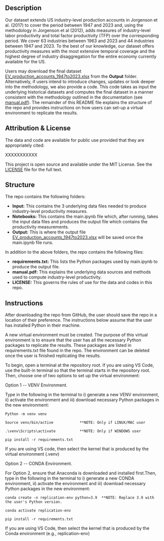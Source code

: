 ## Description

Our dataset extends US industry-level production accounts in Jorgenson et al. (2017) to cover the period between 1947 and 2023 and, using the methodology in Jorgenson et al (2012), adds measures of industry-level labor productivity and total factor productivity (TFP) over the corresponding period. We cover 63 industries between 1963 and 2023 and 44 industries between 1947 and 2023. To the best of our knowledge, our dataset offers productivity measures with the most extensive temporal coverage and the highest degree of industry disaggregation for the entire economy currently available for the US. 

Users may download the final dataset [EV_production_accounts_1947to2023.xlsx](Output/EV_production_accounts_1947to2023.xlsx) from the **Output** folder. Alternatively, if users intend to introduce changes, updates or look deeper into the methodology, we also provide a code. This code takes as input the underlying historical datasets and computes the final dataset in a manner consistent with the methodology outlined in the documentation (see [manual.pdf](manual.pdf)). The remainder of this README file explains the structure of the repo and provides instructions on how users can set-up a virtual environment to replicate the results.

## Attribution & License

The data and code are available for public use provided that they are appropriately cited:

XXXXXXXXXXX

This project is open source and available under the MIT License. See the [LICENSE](LICENSE) file for the full text.

## Structure

The repo contains the following folders:

* **Input:** This contains the 3 underlying data files needed to produce industry-level productivity measures.
* **Notebooks:** This contains the main.ipynb file which, after running, takes the input data files and produces the output file which contains the productivity measurements.
* **Output:** This is where the output file [EV_production_accounts_1947to2023.xlsx](Output/EV_production_accounts_1947to2023.xlsx) will be saved once the main.ipynb file runs. 

In addition to the above folders, the repo contains the following files: 

* **requirements.txt:** This lists the Python packages used by main.ipynb to produce the output file.
* **manual.pdf:** This explains the underlying data sources and methods used to compute industry-level productivity.
* **LICENSE:** This governs the rules of use for the data and codes in this repo.


## Instructions

After downloading the repo from GitHub, the user should save the repo in a location of their preference. The instructions below assume that the user has installed Python in their machine.

A new virtual environment must be created. The purpose of this virtual environment is to ensure that the user has all the necessary Python packages  to replicate the results. These packages are listed in requirements.txt file found in the repo. The environment can be deleted once the user is finished replicating the results.

To begin, open a terminal at the repository root. If you are using VS Code, use the built-in terminal so that the terminal starts in the repository root. Then, choose one of two options to set up the virtual environment:

Option 1 -- VENV Environment.

Type in the following in the terminal to i) generate a new VENV environment, ii) activate the environment and iii) download necessary Python packages in the new environment:

```
Python -m venv venv

Source venv/bin/active			  **NOTE: Only if LINUX/MAC user

.\venv\Scripts\activate           **NOTE: Only if WINDOWS user

pip install -r requirements.txt
```
If you are using VS code, then select the kernel that is produced by the virtual environment (.venv)

Option 2 -- CONDA Environment.


For Option 2, ensure that Anaconda is downloaded and installed first.Then, type in the following in the terminal to i) generate a new CONDA environment, ii) activate the environment and iii) download necessary Python packages in the new environment:


```
conda create -n replication-env python=3.9  **NOTE: Replace 3.9 with the user's Python version.

conda activate replication-env

pip install -r requirements.txt
```
If you are using VS Code, then select the kernel that is produced by the Conda environment (e.g., replication-env)

























